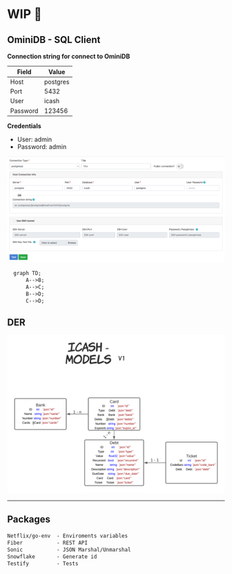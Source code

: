 # WIP :wrench:

## OminiDB - SQL Client

**Connection string for connect to OminiDB**

| Field    | Value    |
| -------- | -------  |
| Host     | postgres |
| Port     | 5432     |
| User     | icash    |
| Password | 123456   |


**Credentials**
- User: admin
- Password: admin

![connection_string_example](https://github.com/ntferr/icash/blob/main/assets/db_connection_string_example.png)


```mermaid
  graph TD;
      A-->B;
      A-->C;
      B-->D;
      C-->D;
```

## DER
![arquitetura-banco](https://github.com/ntferr/icash/blob/main/assets/der.png)

---
## Packages

    Netflix/go-env  - Enviroments variables
    Fiber           - REST API
    Sonic           - JSON Marshal/Unmarshal 
    Snowflake       - Generate id
    Testify         - Tests
    